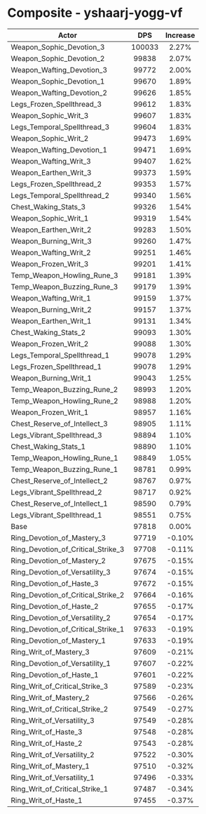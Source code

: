 # Composite - yshaarj-yogg-vf
| Actor | DPS | Increase |
|---|:---:|:---:|
|Weapon_Sophic_Devotion_3|100033|2.27%|
|Weapon_Sophic_Devotion_2|99838|2.07%|
|Weapon_Wafting_Devotion_3|99772|2.00%|
|Weapon_Sophic_Devotion_1|99670|1.89%|
|Weapon_Wafting_Devotion_2|99626|1.85%|
|Legs_Frozen_Spellthread_3|99612|1.83%|
|Weapon_Sophic_Writ_3|99607|1.83%|
|Legs_Temporal_Spellthread_3|99604|1.83%|
|Weapon_Sophic_Writ_2|99473|1.69%|
|Weapon_Wafting_Devotion_1|99471|1.69%|
|Weapon_Wafting_Writ_3|99407|1.62%|
|Weapon_Earthen_Writ_3|99373|1.59%|
|Legs_Frozen_Spellthread_2|99353|1.57%|
|Legs_Temporal_Spellthread_2|99340|1.56%|
|Chest_Waking_Stats_3|99326|1.54%|
|Weapon_Sophic_Writ_1|99319|1.54%|
|Weapon_Earthen_Writ_2|99283|1.50%|
|Weapon_Burning_Writ_3|99260|1.47%|
|Weapon_Wafting_Writ_2|99251|1.46%|
|Weapon_Frozen_Writ_3|99201|1.41%|
|Temp_Weapon_Howling_Rune_3|99181|1.39%|
|Temp_Weapon_Buzzing_Rune_3|99179|1.39%|
|Weapon_Wafting_Writ_1|99159|1.37%|
|Weapon_Burning_Writ_2|99157|1.37%|
|Weapon_Earthen_Writ_1|99131|1.34%|
|Chest_Waking_Stats_2|99093|1.30%|
|Weapon_Frozen_Writ_2|99088|1.30%|
|Legs_Temporal_Spellthread_1|99078|1.29%|
|Legs_Frozen_Spellthread_1|99078|1.29%|
|Weapon_Burning_Writ_1|99043|1.25%|
|Temp_Weapon_Buzzing_Rune_2|98993|1.20%|
|Temp_Weapon_Howling_Rune_2|98988|1.20%|
|Weapon_Frozen_Writ_1|98957|1.16%|
|Chest_Reserve_of_Intellect_3|98905|1.11%|
|Legs_Vibrant_Spellthread_3|98894|1.10%|
|Chest_Waking_Stats_1|98890|1.10%|
|Temp_Weapon_Howling_Rune_1|98849|1.05%|
|Temp_Weapon_Buzzing_Rune_1|98781|0.99%|
|Chest_Reserve_of_Intellect_2|98767|0.97%|
|Legs_Vibrant_Spellthread_2|98717|0.92%|
|Chest_Reserve_of_Intellect_1|98590|0.79%|
|Legs_Vibrant_Spellthread_1|98551|0.75%|
|Base|97818|0.00%|
|Ring_Devotion_of_Mastery_3|97719|-0.10%|
|Ring_Devotion_of_Critical_Strike_3|97708|-0.11%|
|Ring_Devotion_of_Mastery_2|97675|-0.15%|
|Ring_Devotion_of_Versatility_3|97674|-0.15%|
|Ring_Devotion_of_Haste_3|97672|-0.15%|
|Ring_Devotion_of_Critical_Strike_2|97664|-0.16%|
|Ring_Devotion_of_Haste_2|97655|-0.17%|
|Ring_Devotion_of_Versatility_2|97654|-0.17%|
|Ring_Devotion_of_Critical_Strike_1|97633|-0.19%|
|Ring_Devotion_of_Mastery_1|97633|-0.19%|
|Ring_Writ_of_Mastery_3|97609|-0.21%|
|Ring_Devotion_of_Versatility_1|97607|-0.22%|
|Ring_Devotion_of_Haste_1|97601|-0.22%|
|Ring_Writ_of_Critical_Strike_3|97589|-0.23%|
|Ring_Writ_of_Mastery_2|97566|-0.26%|
|Ring_Writ_of_Critical_Strike_2|97549|-0.27%|
|Ring_Writ_of_Versatility_3|97549|-0.28%|
|Ring_Writ_of_Haste_3|97548|-0.28%|
|Ring_Writ_of_Haste_2|97543|-0.28%|
|Ring_Writ_of_Versatility_2|97522|-0.30%|
|Ring_Writ_of_Mastery_1|97510|-0.32%|
|Ring_Writ_of_Versatility_1|97496|-0.33%|
|Ring_Writ_of_Critical_Strike_1|97487|-0.34%|
|Ring_Writ_of_Haste_1|97455|-0.37%|
